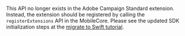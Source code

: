 This API no longer exists in the Adobe Campaign Standard extension. Instead, the extension should be registered by calling the `registerExtensions` API in the MobileCore. Please see the updated SDK initialization steps at the [migrate to Swift tutorial](../migrate-to-swift.md).
